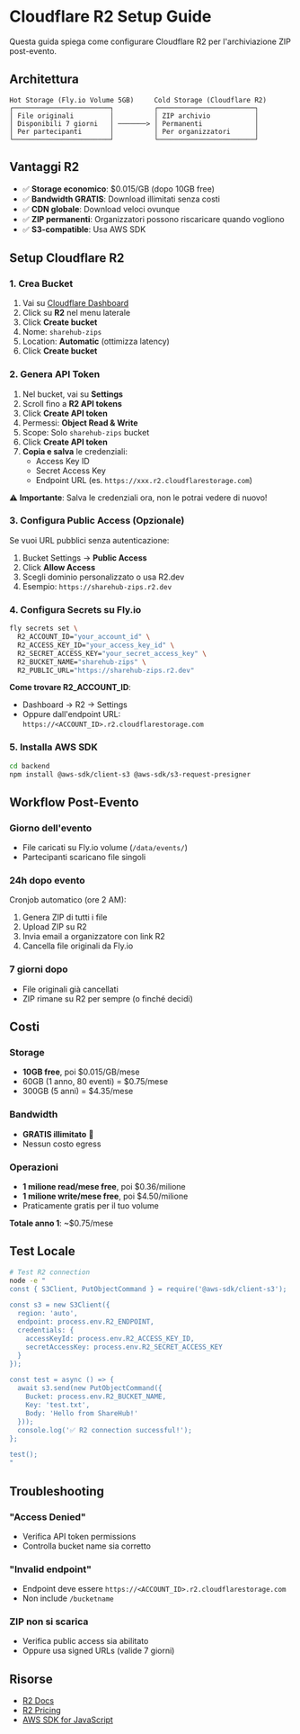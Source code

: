 # Cloudflare R2 Setup Guide

Questa guida spiega come configurare Cloudflare R2 per l'archiviazione ZIP post-evento.

## Architettura

```
Hot Storage (Fly.io Volume 5GB)     Cold Storage (Cloudflare R2)
┌────────────────────────┐          ┌────────────────────────┐
│ File originali         │          │ ZIP archivio           │
│ Disponibili 7 giorni   │ ───────> │ Permanenti             │
│ Per partecipanti       │          │ Per organizzatori      │
└────────────────────────┘          └────────────────────────┘
```

## Vantaggi R2

- ✅ **Storage economico**: $0.015/GB (dopo 10GB free)
- ✅ **Bandwidth GRATIS**: Download illimitati senza costi
- ✅ **CDN globale**: Download veloci ovunque
- ✅ **ZIP permanenti**: Organizzatori possono riscaricare quando vogliono
- ✅ **S3-compatible**: Usa AWS SDK

## Setup Cloudflare R2

### 1. Crea Bucket

1. Vai su [Cloudflare Dashboard](https://dash.cloudflare.com/)
2. Click su **R2** nel menu laterale
3. Click **Create bucket**
4. Nome: `sharehub-zips`
5. Location: **Automatic** (ottimizza latency)
6. Click **Create bucket**

### 2. Genera API Token

1. Nel bucket, vai su **Settings**
2. Scroll fino a **R2 API tokens**
3. Click **Create API token**
4. Permessi: **Object Read & Write**
5. Scope: Solo `sharehub-zips` bucket
6. Click **Create API token**
7. **Copia e salva** le credenziali:
   - Access Key ID
   - Secret Access Key
   - Endpoint URL (es. `https://xxx.r2.cloudflarestorage.com`)

⚠️ **Importante**: Salva le credenziali ora, non le potrai vedere di nuovo!

### 3. Configura Public Access (Opzionale)

Se vuoi URL pubblici senza autenticazione:

1. Bucket Settings → **Public Access**
2. Click **Allow Access**
3. Scegli dominio personalizzato o usa R2.dev
4. Esempio: `https://sharehub-zips.r2.dev`

### 4. Configura Secrets su Fly.io

```bash
fly secrets set \
  R2_ACCOUNT_ID="your_account_id" \
  R2_ACCESS_KEY_ID="your_access_key_id" \
  R2_SECRET_ACCESS_KEY="your_secret_access_key" \
  R2_BUCKET_NAME="sharehub-zips" \
  R2_PUBLIC_URL="https://sharehub-zips.r2.dev"
```

**Come trovare R2_ACCOUNT_ID**:
- Dashboard → R2 → Settings
- Oppure dall'endpoint URL: `https://<ACCOUNT_ID>.r2.cloudflarestorage.com`

### 5. Installa AWS SDK

```bash
cd backend
npm install @aws-sdk/client-s3 @aws-sdk/s3-request-presigner
```

## Workflow Post-Evento

### Giorno dell'evento
- File caricati su Fly.io volume (`/data/events/`)
- Partecipanti scaricano file singoli

### 24h dopo evento
Cronjob automatico (ore 2 AM):
1. Genera ZIP di tutti i file
2. Upload ZIP su R2
3. Invia email a organizzatore con link R2
4. Cancella file originali da Fly.io

### 7 giorni dopo
- File originali già cancellati
- ZIP rimane su R2 per sempre (o finché decidi)

## Costi

### Storage
- **10GB free**, poi $0.015/GB/mese
- 60GB (1 anno, 80 eventi) = $0.75/mese
- 300GB (5 anni) = $4.35/mese

### Bandwidth
- **GRATIS illimitato** 🎉
- Nessun costo egress

### Operazioni
- **1 milione read/mese free**, poi $0.36/milione
- **1 milione write/mese free**, poi $4.50/milione
- Praticamente gratis per il tuo volume

**Totale anno 1**: ~$0.75/mese

## Test Locale

```bash
# Test R2 connection
node -e "
const { S3Client, PutObjectCommand } = require('@aws-sdk/client-s3');

const s3 = new S3Client({
  region: 'auto',
  endpoint: process.env.R2_ENDPOINT,
  credentials: {
    accessKeyId: process.env.R2_ACCESS_KEY_ID,
    secretAccessKey: process.env.R2_SECRET_ACCESS_KEY
  }
});

const test = async () => {
  await s3.send(new PutObjectCommand({
    Bucket: process.env.R2_BUCKET_NAME,
    Key: 'test.txt',
    Body: 'Hello from ShareHub!'
  }));
  console.log('✅ R2 connection successful!');
};

test();
"
```

## Troubleshooting

### "Access Denied"
- Verifica API token permissions
- Controlla bucket name sia corretto

### "Invalid endpoint"
- Endpoint deve essere `https://<ACCOUNT_ID>.r2.cloudflarestorage.com`
- Non include `/bucketname`

### ZIP non si scarica
- Verifica public access sia abilitato
- Oppure usa signed URLs (valide 7 giorni)

## Risorse

- [R2 Docs](https://developers.cloudflare.com/r2/)
- [R2 Pricing](https://developers.cloudflare.com/r2/pricing/)
- [AWS SDK for JavaScript](https://docs.aws.amazon.com/AWSJavaScriptSDK/v3/latest/)
